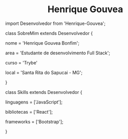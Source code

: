 <h1 align="center"> Henrique Gouvea  </h1>


import Desenvolvedor from 'Henrique-Gouvea';


class SobreMim extends Desenvolvedor {

 nome     = 'Henrique Gouvea Bonfim';
 
  area    = 'Estudante de desenvolvimento Full Stack';
  
<!--   trabalho  = 'Onde trabalha'; -->

  curso = 'Trybe'
  
  local = 'Santa Rita do Sapucai - MG';
  
}


class Skills extends Desenvolvedor {

  linguagens  = ['JavaScript'];
  
  bibliotecas  = ['React'];
  
  frameworks = ['Bootstrap'];
  
}
